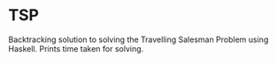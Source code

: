 # TSP
Backtracking solution to solving the Travelling Salesman Problem using Haskell.
Prints time taken for solving.
